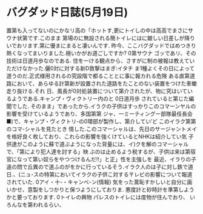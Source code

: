 # バグダッド日誌(5月19日)

置第も入ってないのにかなリ高の「ホットす,更にトイしの中は高高でまさにサウナ状第です.このまま
第場のに無設される簡トイレにはに皴しい日差しが降りいでおリます.第に優まにまると凄いんです.
昨今、ここバグダッドではめつきり熱くなってまいりました.極いかがお道ごしですか?
0第サウナ
ゴッであリ、その技術は日道月歩なのである.
住を一ける観点から、さすがに制の被報は教えていただけなかった.儷0対に対する新D敦撃はまぎ:イタチ
ま1種よくその日によって道うのだ.正式様用されるの究設階で都ることとに事に報カれる危険
ある直第道路において、あらゆる計第新が設置された道路をたことのない装置をつけた車蠍走り抜ける.それ
日、風長が0対処装置について第介されたが、物に究はいているようである.キャンプ・ヴィクトリー内のと
0日道月歩
されていると第じた編聞でした.
そのまま」であったから.イうクの子供はすっかりこのコマーンヤルの影響を受けているようであり、多国第第
ジャ、一ミーティングー部隊最任長会■)で、キャンプ・ヴィクトリ-の0環部が製作し、第介してい′ど
このイラク第第のコマ-シャルを見たとき
情した.このコマーシャルは、先日のサージャントメイ
を格好良く枚しており、これらの影響を強くけているとNHKは紹介してい気
子供達がこのように蘇で道ぶようになった背量には、イ)クを解のコマーシャルで、「第により犯人達を討する」映
ぶのは止めるよう税するが、子供は来は第宿官になって第い奴らをやつつけるんだ!!」と正」性を主強しを
最近、イラりの子違の問で丘異ので道ふのがをかに行っているそう.イラク人のは子に対し鉄で道
日.、(ニュ-スの特第においてイラクの子供こ対する〒レビの影響について報道されていた.
0アイ・十-・キャンべ-ン(情報)
気をった暠恥すかしいと自分に画いかせ、意製をしつかりと保つようにしておりま.
悪度計と砂時計を準第しようかと要っております.
0トイレの興物
パレスのトイレには度物が住んでおり、
いろんなを第われるらい、
